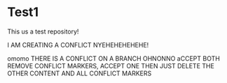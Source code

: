 # Test1
 This us a test repository!

 I AM CREATING A CONFLICT NYEHEHEHEHEHE!

omomo THERE IS A CONFLICT ON A BRANCH OHNONNO
aCCEPT BOTH REMOVE CONFLICT MARKERS, ACCEPT ONE THEN JUST DELETE THE OTHER CONTENT AND ALL CONFLICT MARKERS
